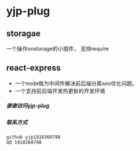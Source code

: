 # yjp-plug


## storagae
	
一个操作onstorage的小插件， 支持require

## react-express

- 一个node做为中间件解决前后端分离seo优化问题。
- 一个支持前后端开发热更新的开发环境
		

##### 谢谢访问yjp-plug
##### 联系方式  
	github yjp1918360798
	QQ 1918360798
